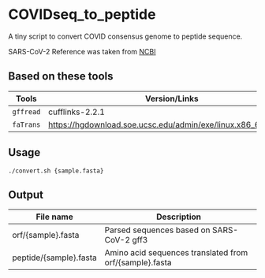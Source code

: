 # COVIDseq_to_peptide
A tiny script to convert COVID consensus genome to peptide sequence.

SARS-CoV-2 Reference was taken from [NCBI](https://www.ncbi.nlm.nih.gov/sars-cov-2/)




## Based on these tools
|Tools|Version/Links|
|---|---|
|`gffread`|cufflinks-2.2.1 |
|`faTrans`|https://hgdownload.soe.ucsc.edu/admin/exe/linux.x86_64/faTrans |




## Usage

    ./convert.sh {sample.fasta}
    

## Output
|File name|Description|
|---|---|
|orf/{sample}.fasta|Parsed sequences based on SARS-CoV-2 gff3|
|peptide/{sample}.fasta|Amino acid sequences translated from orf/{sample}.fasta |
